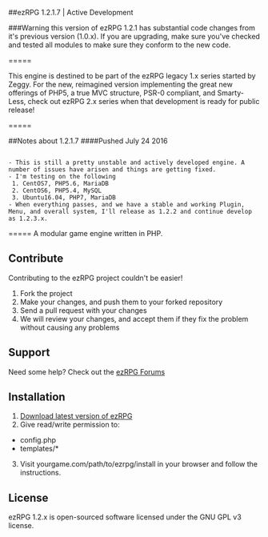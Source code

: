 ##ezRPG 1.2.1.7 | Active Development

###Warning this version of ezRPG 1.2.1 has substantial code changes from it's previous version (1.0.x). If you are upgrading, make sure you've checked and tested all modules to make sure they conform to the new code.

=====

This engine is destined to be part of the ezRPG legacy 1.x series started by Zeggy. For the new, reimagined version implementing the great new offerings of PHP5, a true MVC structure, PSR-0 compliant, and Smarty-Less, check out ezRPG 2.x series when that development is ready for public release!

=====

##Notes about 1.2.1.7
####Pushed July 24 2016
```

- This is still a pretty unstable and actively developed engine. A number of issues have arisen and things are getting fixed.
- I'm testing on the following
 1. CentOS7, PHP5.6, MariaDB
 2. CentOS6, PHP5.4, MySQL
 3. Ubuntu16.04, PHP7, MariaDB
- When everything passes, and we have a stable and working Plugin, Menu, and overall system, I'll release as 1.2.2 and continue develop as 1.2.3.x.

```
=====
A modular game engine written in PHP.

## Contribute
Contributing to the ezRPG project couldn't be easier!

1. Fork the project
2. Make your changes, and push them to your forked repository
3. Send a pull request with your changes
4. We will review your changes, and accept them if they fix the problem without causing any problems

## Support
Need some help? Check out the [ezRPG Forums](http://www.ezrpgproject.net/)

## Installation

1. [Download latest version of ezRPG](https://github.com/ezrpg/ezRPG-1.2.x/tags)
2. Give read/write permission to:
  * config.php
  * templates/*
3. Visit yourgame.com/path/to/ezrpg/install in your browser and follow the instructions.

## License

ezRPG 1.2.x is open-sourced software licensed under the GNU GPL v3 license.


